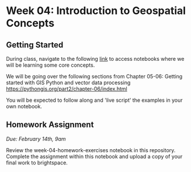 # Week 04: Introduction to Geospatial Concepts
## Getting Started
During class, navigate to the following [link](https://lmu-climate-hub.briannapagan.com/hub/user-redirect/git-pull?repo=https%3A%2F%2Fgithub.com%2Fbriannapagan%2Flmu-climate-risk-spring-2025&branch=main&urlpath=lab%2Ftree%2Flmu-climate-risk-spring-2025%2Fweek-04) to access notebooks where we will be learning some core concepts.

We will be going over the following sections from Chapter 05-06: Getting started with GIS Python and vector data processing https://pythongis.org/part2/chapter-06/index.html


You will be expected to follow along and 'live script' the examples in your own notebook. 

## Homework Assignment
*Due: February 14th, 9am*

Review the week-04-homework-exercises notebook in this repository. Complete the assignment within this notebook and upload a copy of your final work to brightspace. 
